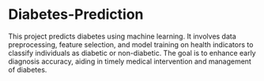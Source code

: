 # Diabetes-Prediction
This project predicts diabetes using machine learning. It involves data preprocessing, feature selection, and model training on health indicators to classify individuals as diabetic or non-diabetic. The goal is to enhance early diagnosis accuracy, aiding in timely medical intervention and management of diabetes.
